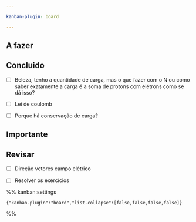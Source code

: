 ```yaml
---

kanban-plugin: board

---
```


## A fazer



## Concluido

- [ ] Beleza, tenho a quantidade de carga, mas o que fazer com o N ou como saber exatamente a carga é a soma de protons com elétrons como se dá isso?
- [ ] Lei de coulomb
- [ ] Porque há conservação de carga?


## Importante



## Revisar

- [ ] Direção vetores campo elétrico
- [ ] Resolver os exercícios




%% kanban:settings
```
{"kanban-plugin":"board","list-collapse":[false,false,false,false]}
```
%%